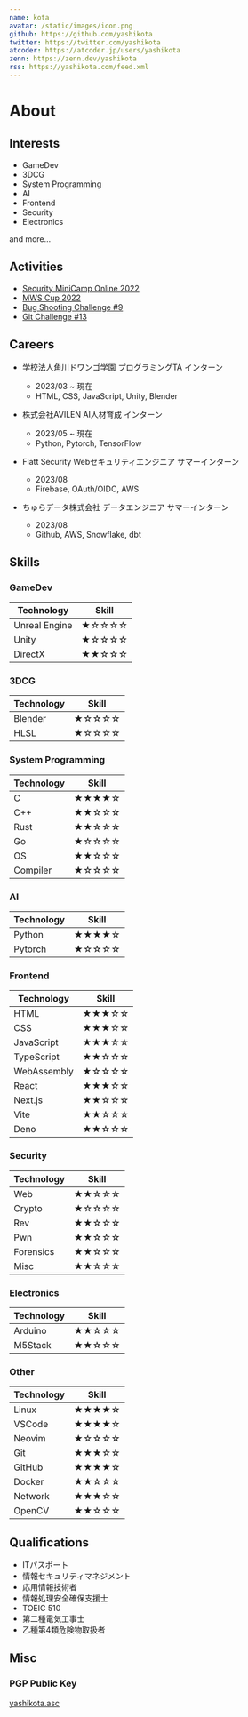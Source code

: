 ```yaml
---
name: kota
avatar: /static/images/icon.png
github: https://github.com/yashikota
twitter: https://twitter.com/yashikota
atcoder: https://atcoder.jp/users/yashikota
zenn: https://zenn.dev/yashikota
rss: https://yashikota.com/feed.xml
---
```


# About

## Interests

- GameDev
- 3DCG
- System Programming
- AI
- Frontend
- Security
- Electronics

and more...  

## Activities

- [Security MiniCamp Online 2022](https://www.security-camp.or.jp/minicamp/online2022.html)
- [MWS Cup 2022](https://www.iwsec.org/mws/2022/)
- [Bug Shooting Challenge #9](https://mixil.mixi.co.jp/report/3329)
- [Git Challenge #13](https://github.com/mixi-git-challenge/publications)

## Careers

- 学校法人角川ドワンゴ学園 プログラミングTA インターン
  - 2023/03 ~ 現在
  - HTML, CSS, JavaScript, Unity, Blender

- 株式会社AVILEN AI人材育成 インターン
  - 2023/05 ~ 現在
  - Python, Pytorch, TensorFlow

- Flatt Security Webセキュリティエンジニア サマーインターン
  - 2023/08
  - Firebase, OAuth/OIDC, AWS

- ちゅらデータ株式会社 データエンジニア サマーインターン
  - 2023/08
  - Github, AWS, Snowflake, dbt

## Skills

### GameDev

|Technology|Skill|
|----------|-----|
|Unreal Engine|★☆☆☆☆|
|Unity|★☆☆☆☆|
|DirectX|★★☆☆☆|

### 3DCG

|Technology|Skill|
|----------|-----|
|Blender|★☆☆☆☆|
|HLSL|★☆☆☆☆|

### System Programming

|Technology|Skill|
|----------|-----|
|C|★★★★☆|
|C++|★★☆☆☆|
|Rust|★★☆☆☆|
|Go|★☆☆☆☆|
|OS|★★☆☆☆|
|Compiler|★☆☆☆☆|

### AI

|Technology|Skill|
|----------|-----|
|Python|★★★★☆|
|Pytorch|★☆☆☆☆|

### Frontend

|Technology|Skill|
|----------|-----|
|HTML|★★★☆☆|
|CSS|★★★☆☆|
|JavaScript|★★★☆☆|
|TypeScript|★★☆☆☆|
|WebAssembly|★☆☆☆☆|
|React|★★★☆☆|
|Next.js|★★☆☆☆|
|Vite|★★☆☆☆|
|Deno|★★☆☆☆|

### Security

|Technology|Skill|
|----------|-----|
|Web|★★☆☆☆|
|Crypto|★☆☆☆☆|
|Rev|★★☆☆☆|
|Pwn|★★☆☆☆|
|Forensics|★★☆☆☆|
|Misc|★★☆☆☆|

### Electronics

|Technology|Skill|
|----------|-----|
|Arduino|★★☆☆☆|
|M5Stack|★★☆☆☆|

### Other

|Technology|Skill|
|----------|-----|
|Linux|★★★★☆|
|VSCode|★★★★☆|
|Neovim|★☆☆☆☆|
|Git|★★★☆☆|
|GitHub|★★★★☆|
|Docker|★★☆☆☆|
|Network|★★★☆☆|
|OpenCV|★★☆☆☆|

## Qualifications

- ITパスポート
- 情報セキュリティマネジメント
- 応用情報技術者
- 情報処理安全確保支援士
- TOEIC 510
- 第二種電気工事士
- 乙種第4類危険物取扱者

## Misc

### PGP Public Key

[yashikota.asc](https://yashikota.com/yashikota.asc)  
